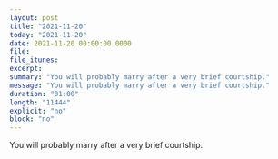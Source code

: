 ```yaml
---
layout: post
title: "2021-11-20"
today: "2021-11-20"
date: 2021-11-20 00:00:00 0000
file:
file_itunes:
excerpt:
summary: "You will probably marry after a very brief courtship."
message: "You will probably marry after a very brief courtship."
duration: "01:00"
length: "11444"
explicit: "no"
block: "no"
---
```

You will probably marry after a very brief courtship.

